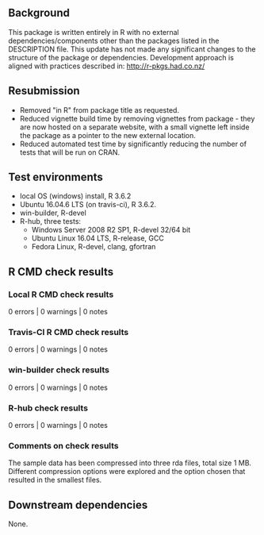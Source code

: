 ## Background

This package is written entirely in R with no external dependencies/components other than the packages listed in the DESCRIPTION file.
This update has not made any significant changes to the structure of the package or dependencies.
Development approach is aligned with practices described in:
http://r-pkgs.had.co.nz/

## Resubmission

* Removed "in R" from package title as requested.
* Reduced vignette build time by removing vignettes from package - they are now hosted on a separate website, with a small vignette left inside the package as a pointer to the new external location.
* Reduced automated test time by significantly reducing the number of tests that will be run on CRAN.

## Test environments

* local OS (windows) install, R 3.6.2
* Ubuntu 16.04.6 LTS (on travis-ci), R 3.6.2.
* win-builder, R-devel
* R-hub, three tests:
  * Windows Server 2008 R2 SP1, R-devel 32/64 bit
  * Ubuntu Linux 16.04 LTS, R-release, GCC
  * Fedora Linux, R-devel, clang, gfortran

## R CMD check results

### Local R CMD check results

0 errors | 0 warnings | 0 notes

### Travis-CI R CMD check results

0 errors | 0 warnings | 0 notes

### win-builder check results

0 errors | 0 warnings | 0 notes

### R-hub check results

0 errors | 0 warnings | 0 notes

### Comments on check results

The sample data has been compressed into three rda files, total size 1 MB. Different compression options were explored and the option chosen that resulted in the smallest files.

## Downstream dependencies

None.
